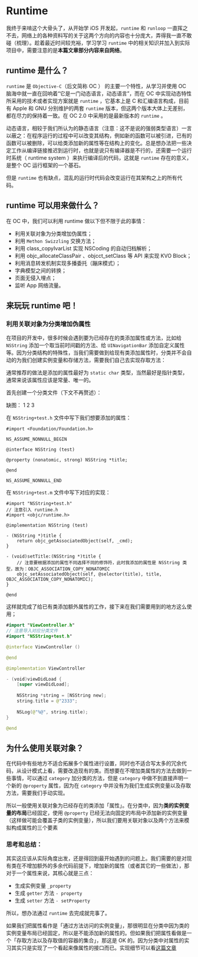 # Runtime
我终于来啃这个大骨头了，从开始学 iOS 开发起，`runtime` 和 `runloop` 一直挥之不去，网络上的各种资料写的关于这两个方向的内容也十分庞大，弄得我一直不敢碰（梳理）。趁着最近时间较充裕，学习学习 `runtime` 中的相关知识并加入到实际项目中，需要注意的是**本篇文章部分内容来自网络**。

## runtime 是什么？
`runtime` 是 `Objective-C`（后文简称 OC ） 的主要一个特性，从学习并使用 OC 脑海中就一直在回响着“它是一门动态语言，动态语言”，而在 OC 中实现动态特性所采用的技术或者实现方案就是 `runtime` ，它基本上是 C 和汇编语言构成，目前有 Apple 和 GNU 分别维护的两套 `runtime` 版本，但这两个版本大体上无差别，都在尽力的保持着一致。在 OC 2.0 中采用的是最新版本的 `runtime` 。

动态语言，相较于我们所认为的静态语言（注意：这不是说的强弱类型语言）一言以蔽之：在程序运行的过程中可以改变其结构，例如新的函数可以被引进，已有的函数可以被删除，可以给类添加新的属性等在结构上的变化。总是想办法把一些决定工作从编译链接推迟到运行时，也就是说只有编译器是不行的，还需要一个运行时系统（ runtime system ）来执行编译后的代码，这就是 `runtime` 存在的意义，是整个 OC 运行框架的一个基石。

但是 `runtime` 也有缺点，混乱的运行时代码会改变运行在其架构之上的所有代码。

## runtime 可以用来做什么？
在 OC 中，我们可以利用 runtime 做以下但不限于此的事情：
* 利用关联对象为分类增加伪属性；
* 利用 `Methon Swizzling` 交换方法；
* 利用 class_copyIvarList 实现 NSCoding 的自动归档解析；
* 利用 objc_allocateClassPair 、objcct_setClass 等 API 来实现 KVO Block；
* 利用消息转发机制实现多播委托（蹦床模式）；
* 字典模型之间的转换；
* 页面无侵入埋点；
* 监听 App 网络流量。

## 来玩玩 runtime 吧！
### 利用关联对象为分类增加伪属性
在项目的开发中，很多时候会遇到要为已经存在的类添加属性或方法，比如给 `NSString` 添加一个取当前时间戳的方法、给 `UINavigationBar` 添加自定义属性等。因为分类结构的特殊性，当我们需要做到给现有类添加属性时，分类并不会自动的为我们创建实例变量和存储方法，需要我们自己去实现存取方法：

通常推荐的做法是添加的属性最好为 `static char` 类型，当然最好是指针类型，通常来说该属性应该是常量、唯一的。

首先创建一个分类文件（下文不再赘述）：

缺图：
1 2 3 

在 `NSString+test.h` 文件中写下我们想要添加的属性：
```Objc
#import <Foundation/Foundation.h>

NS_ASSUME_NONNULL_BEGIN

@interface NSString (test)

@property (nonatomic, strong) NSString *title;

@end

NS_ASSUME_NONNULL_END
```

在 `NSString+test.m` 文件中写下对应的实现：
```Objc
#import "NSString+test.h"
// 注意引入 runtime.h
#import <objc/runtime.h>

@implementation NSString (test)

- (NSString *)title {
    return objc_getAssociatedObject(self, _cmd);
}

- (void)setTitle:(NSString *)title {
    // 注意要根据添加的属性不同选择不同的修饰符，此时我添加的属性是 NSString 类型，故为：OBJC_ASSOCIATION_COPY_NONATOMIC
    objc_setAssociatedObject(self, @selector(title), title, OBJC_ASSOCIATION_COPY_NONATOMIC);
}

@end
```

这样就完成了给已有类添加额外属性的工作，接下来在我们需要用到的地方这么使用；

```Swift
#import "ViewController.h"
// 注意导入对应分类文件
#import "NSString+test.h"

@interface ViewController ()

@end

@implementation ViewController

- (void)viewDidLoad {
    [super viewDidLoad];
    
    NSString *string = [NSString new];
    string.title = @"2333";
    
    NSLog(@"%@", string.title);
}

@end
```

## 为什么使用关联对象？
在代码中有些地方不适合拓展多个属性进行设置，同时也不适合写太多的冗余代码，从设计模式上看，需要改造现有的类。而想要在不增加类属性的方法去做到一些事情，可以通过 `category` 加分类的方法，但是 `category` 中做不到直接声明一个新的 `@property` 属性，因为在 `category` 中并没有为我们生成实例变量以及存取方法，需要我们手动实现。

所以一般使用关联对象为已经存在的类添加「属性」。在分类中，因为**类的实例变量的布局**已经固定，使用 `@property` 已经无法向固定的布局中添加新的实例变量（这样做可能会覆盖子类的实例变量），所以我们要用关联对象以及两个方法来模拟构成属性的三个要素

### 思考和总结：
其实这应该从实际角度出发，还是得回到最开始遇到的问题上。我们需要的是对现有类在不增加额外的多余代码前提下，增加新的属性（或者其它的一些做法），那对于一个属性来说，其核心就是三点：

* 生成实例变量 `_property`
* 生成 `getter` 方法 `- property`
* 生成 `setter` 方法 `- setProperty`

所以，想办法通过 `runtime` 去完成就完事了。

如果我们把属性看作是「通过方法访问的实例变量」，那很明显在分类中因为类的实例变量布局已经固定，所以是不能添加新的属性的。但如果我们把属性看做是一个「存取方法以及存取值的容器的集合」，那这是 OK 的。因为分类中对属性的实习其实只是实现了一个看起来像属性的接口而已。实现细节可以看[这篇文章](https://draveness.me/ao)